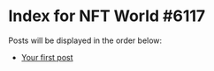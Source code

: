 # Index for NFT World #6117
Posts will be displayed in the order below:

- [Your first post](./001-first.md)

